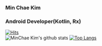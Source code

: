### Min Chae Kim
### Android Developer(Kotlin, Rx)
[![Hits](https://hits.seeyoufarm.com/api/count/incr/badge.svg?url=https%3A%2F%2Fgithub.com%2FKimminchae-lab&count_bg=%2379C83D&title_bg=%23555555&icon=&icon_color=%23E7E7E7&title=hits&edge_flat=false)](https://hits.seeyoufarm.com)  
![MinChae Kim's github stats](https://github-readme-stats.vercel.app/api?username=Kimminchae-lab&show_icons=true)
[![Top Langs](https://github-readme-stats.vercel.app/api/top-langs/?username=Kimminchae-lab)](https://github.com/Kimminchae-lab/github-readme-stats)  
